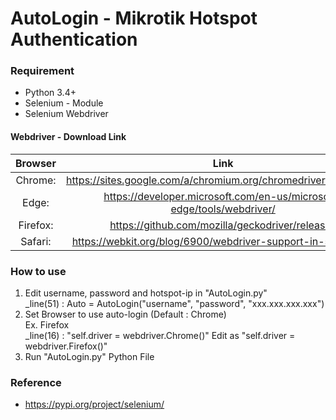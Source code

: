# AutoLogin - Mikrotik Hotspot Authentication
 ### Requirement
 - Python 3.4+
 - Selenium - Module
 - Selenium Webdriver
 #### Webdriver - Download Link
 |Browser|Link|
 |:-:|:-:|
 |Chrome:|https://sites.google.com/a/chromium.org/chromedriver/downloads|
 |Edge:|https://developer.microsoft.com/en-us/microsoft-edge/tools/webdriver/|
 |Firefox:|https://github.com/mozilla/geckodriver/releases|
 |Safari:|https://webkit.org/blog/6900/webdriver-support-in-safari-10/|
 ### How to use
 1. Edit username, password and hotspot-ip in "AutoLogin.py"\
  _line(51) : Auto = AutoLogin("username", "password", "xxx.xxx.xxx.xxx")
 2. Set Browser to use auto-login (Default : Chrome)\
 Ex. Firefox\
 _line(16) : "self.driver = webdriver.Chrome()" Edit as "self.driver = webdriver.Firefox()"
 3. Run "AutoLogin.py" Python File
### Reference
 - https://pypi.org/project/selenium/
